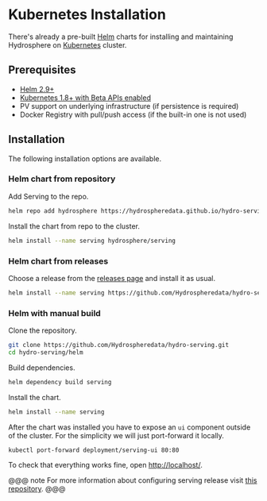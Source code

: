 # Kubernetes Installation

There's already a pre-built [Helm](https://helm.sh/) charts for installing 
and maintaining Hydrosphere on [Kubernetes](https://kubernetes.io/) cluster.

## Prerequisites

- [Helm 2.9+](https://docs.helm.sh/using_helm/#install-helm)
- [Kubernetes 1.8+ with Beta APIs enabled](https://kubernetes.io/docs/setup/)
- PV support on underlying infrastructure (if persistence is required)
- Docker Registry with pull/push access (if the built-in one is not used)


## Installation 

The following installation options are available. 

### Helm chart from repository 

Add Serving to the repo.

```sh
helm repo add hydrosphere https://hydrospheredata.github.io/hydro-serving/helm 
```

Install the chart from repo to the cluster.

```sh
helm install --name serving hydrosphere/serving
```

### Helm chart from releases

Choose a release from the 
[releases page](https://github.com/Hydrospheredata/hydro-serving/releases) 
and install it as usual.
   
```sh
helm install --name serving https://github.com/Hydrospheredata/hydro-serving/releases/download/2.0.4/helm.serving-2.0.4.tgz
```

### Helm with manual build

Clone the repository.

```sh
git clone https://github.com/Hydrospheredata/hydro-serving.git
cd hydro-serving/helm
```

Build dependencies.

```sh
helm dependency build serving
```

Install the chart.

```sh
helm install --name serving
```

After the chart was installed you have to expose an `ui` component outside 
of the cluster. For the simplicity we will just port-forward it locally. 

```sh
kubectl port-forward deployment/serving-ui 80:80
```

To check that everything works fine, open [http://localhost/](http://localhost/).

@@@ note
For more information about configuring serving release visit [this repository](https://github.com/Hydrospheredata/hydro-serving/tree/master/helm).
@@@